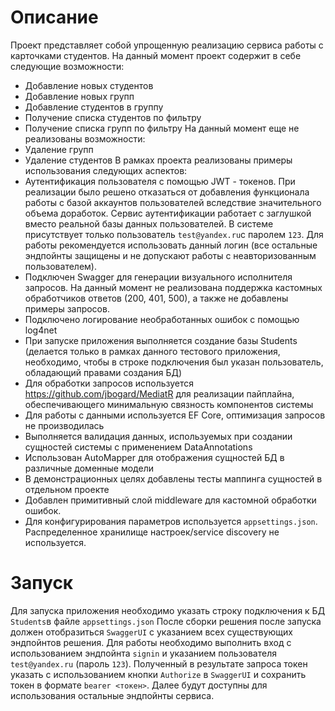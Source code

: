 # Описание
Проект представляет собой упрощенную реализацию сервиса работы с карточками студентов. На данный момент проект содержит в себе следующие возможности:

 - Добавление новых студентов
 - Добавление новых групп
 - Добавление студентов в группу
 - Получение списка студентов по фильтру
 - Получение списка групп по фильтру
На данный момент еще не реализованы возможности:
 - Удаление групп
 - Удаление студентов
В рамках проекта реализованы примеры использования следующих аспектов:
 - Аутентификация пользователя с помощью JWT - токенов. При реализации было решено отказаться от добавления функционала работы с базой аккаунтов пользователей вследствие значительного объема доработок. Сервис аутентификации работает с заглушкой вместо реальной базы данных пользователей. В системе присутствует только пользователь `test@yandex.ru`с паролем `123`. Для работы рекомендуется использовать данный логин (все остальные эндпойнты защищены и не допускают работы с неавторизованным пользователем).
 - Подключен Swagger для генерации визуального исполнителя запросов. На данный момент не реализована поддержка кастомных обработчиков ответов (200, 401, 500), а также не добавлены примеры запросов.
 - Подключено логирование необработанных ошибок с помощью log4net
 - При запуске приложения выполняется создание базы Students (делается только в рамках данного тестового приложения, необходимо, чтобы в строке подключения был указан пользователь, обладающий правами создания БД)
 - Для обработки запросов используется https://github.com/jbogard/MediatR для реализации пайплайна, обеспечивающего минимальную связность компонентов системы
 - Для работы с данными используется EF Core, оптимизация запросов не производилась
 - Выполняется валидация данных, используемых при создании сущностей системы с применением DataAnnotations
 - Использован AutoMapper для отображения сущностей БД в различные доменные модели
 - В демонстрационных целях добавлены тесты маппинга сущностей в отдельном проекте
 - Добавлен примитивный слой middleware для кастомной обработки ошибок.
 - Для конфигурирования параметров используется `appsettings.json`. Распределенное хранилище настроек/service discovery не используется.

# Запуск
Для запуска приложения необходимо указать строку подключения к БД `Students`в файле `appsettings.json`
После сборки решения после запуска должен отобразиться `SwaggerUI` с указанием всех существующих эндпойнтов решения.
Для работы необходимо выполнить вход с использованием эндпойнта `signin` и указанием пользователя `test@yandex.ru` (пароль `123`). Полученный в результате запроса токен указать с использованием кнопки `Authorize` в `SwaggerUI` и сохранить токен в формате `bearer <токен>`. Далее будут доступны для использования остальные эндпойнты сервиса.

